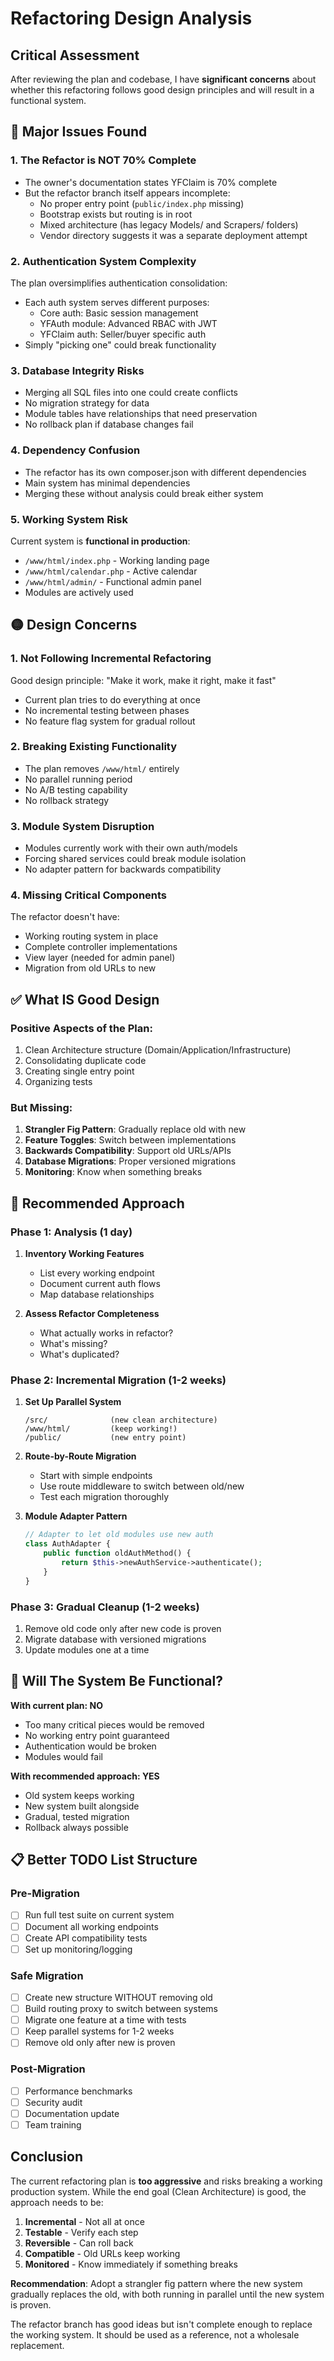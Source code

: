 # Refactoring Design Analysis

## Critical Assessment

After reviewing the plan and codebase, I have **significant concerns** about whether this refactoring follows good design principles and will result in a functional system.

## 🔴 Major Issues Found

### 1. **The Refactor is NOT 70% Complete**
- The owner's documentation states YFClaim is 70% complete
- But the refactor branch itself appears incomplete:
  - No proper entry point (`public/index.php` missing)
  - Bootstrap exists but routing is in root
  - Mixed architecture (has legacy Models/ and Scrapers/ folders)
  - Vendor directory suggests it was a separate deployment attempt

### 2. **Authentication System Complexity**
The plan oversimplifies authentication consolidation:
- Each auth system serves different purposes:
  - Core auth: Basic session management
  - YFAuth module: Advanced RBAC with JWT
  - YFClaim auth: Seller/buyer specific auth
- Simply "picking one" could break functionality

### 3. **Database Integrity Risks**
- Merging all SQL files into one could create conflicts
- No migration strategy for data
- Module tables have relationships that need preservation
- No rollback plan if database changes fail

### 4. **Dependency Confusion**
- The refactor has its own composer.json with different dependencies
- Main system has minimal dependencies
- Merging these without analysis could break either system

### 5. **Working System Risk**
Current system is **functional in production**:
- `/www/html/index.php` - Working landing page
- `/www/html/calendar.php` - Active calendar
- `/www/html/admin/` - Functional admin panel
- Modules are actively used

## 🟡 Design Concerns

### 1. **Not Following Incremental Refactoring**
Good design principle: "Make it work, make it right, make it fast"
- Current plan tries to do everything at once
- No incremental testing between phases
- No feature flag system for gradual rollout

### 2. **Breaking Existing Functionality**
- The plan removes `/www/html/` entirely
- No parallel running period
- No A/B testing capability
- No rollback strategy

### 3. **Module System Disruption**
- Modules currently work with their own auth/models
- Forcing shared services could break module isolation
- No adapter pattern for backwards compatibility

### 4. **Missing Critical Components**
The refactor doesn't have:
- Working routing system in place
- Complete controller implementations
- View layer (needed for admin panel)
- Migration from old URLs to new

## ✅ What IS Good Design

### Positive Aspects of the Plan:
1. Clean Architecture structure (Domain/Application/Infrastructure)
2. Consolidating duplicate code
3. Creating single entry point
4. Organizing tests

### But Missing:
1. **Strangler Fig Pattern**: Gradually replace old with new
2. **Feature Toggles**: Switch between implementations
3. **Backwards Compatibility**: Support old URLs/APIs
4. **Database Migrations**: Proper versioned migrations
5. **Monitoring**: Know when something breaks

## 🔧 Recommended Approach

### Phase 1: Analysis (1 day)
1. **Inventory Working Features**
   - List every working endpoint
   - Document current auth flows
   - Map database relationships
   
2. **Assess Refactor Completeness**
   - What actually works in refactor?
   - What's missing?
   - What's duplicated?

### Phase 2: Incremental Migration (1-2 weeks)
1. **Set Up Parallel System**
   ```
   /src/              (new clean architecture)
   /www/html/         (keep working!)
   /public/           (new entry point)
   ```

2. **Route-by-Route Migration**
   - Start with simple endpoints
   - Use route middleware to switch between old/new
   - Test each migration thoroughly

3. **Module Adapter Pattern**
   ```php
   // Adapter to let old modules use new auth
   class AuthAdapter {
       public function oldAuthMethod() {
           return $this->newAuthService->authenticate();
       }
   }
   ```

### Phase 3: Gradual Cleanup (1-2 weeks)
1. Remove old code only after new code is proven
2. Migrate database with versioned migrations
3. Update modules one at a time

## 🚨 Will The System Be Functional?

**With current plan: NO**
- Too many critical pieces would be removed
- No working entry point guaranteed
- Authentication would be broken
- Modules would fail

**With recommended approach: YES**
- Old system keeps working
- New system built alongside
- Gradual, tested migration
- Rollback always possible

## 📋 Better TODO List Structure

### Pre-Migration
- [ ] Run full test suite on current system
- [ ] Document all working endpoints
- [ ] Create API compatibility tests
- [ ] Set up monitoring/logging

### Safe Migration
- [ ] Create new structure WITHOUT removing old
- [ ] Build routing proxy to switch between systems
- [ ] Migrate one feature at a time with tests
- [ ] Keep parallel systems for 1-2 weeks
- [ ] Remove old only after new is proven

### Post-Migration
- [ ] Performance benchmarks
- [ ] Security audit
- [ ] Documentation update
- [ ] Team training

## Conclusion

The current refactoring plan is **too aggressive** and risks breaking a working production system. While the end goal (Clean Architecture) is good, the approach needs to be:

1. **Incremental** - Not all at once
2. **Testable** - Verify each step
3. **Reversible** - Can roll back
4. **Compatible** - Old URLs keep working
5. **Monitored** - Know immediately if something breaks

**Recommendation**: Adopt a strangler fig pattern where the new system gradually replaces the old, with both running in parallel until the new system is proven.

The refactor branch has good ideas but isn't complete enough to replace the working system. It should be used as a reference, not a wholesale replacement.